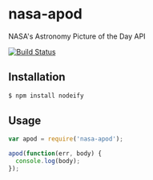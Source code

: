 # nasa-apod
NASA's Astronomy Picture of the Day API

[![Build Status](https://travis-ci.org/hodavidhara/nasa-apod.svg?branch=develop)](https://travis-ci.org/hodavidhara/nasa-apod)

## Installation

```bash
$ npm install nodeify
```

## Usage

```javascript
var apod = require('nasa-apod');

apod(function(err, body) {
  console.log(body);
});
```